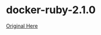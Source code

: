 docker-ruby-2.1.0
=================

[Original Here](https://github.com/patrickod/docker-ruby-2.0.0-p247)
